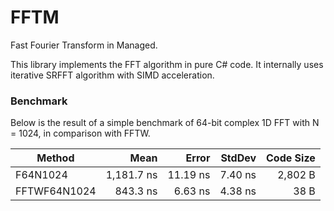 # FFTM
Fast Fourier Transform in Managed.

This library implements the FFT algorithm in pure C# code. It internally uses iterative SRFFT algorithm with SIMD acceleration.

### Benchmark

Below is the result of a simple benchmark of 64-bit complex 1D FFT with N = 1024, in comparison with FFTW.

|       Method |       Mean |    Error |  StdDev | Code Size |
|------------- |-----------:|---------:|--------:|----------:|
|     F64N1024 | 1,181.7 ns | 11.19 ns | 7.40 ns |   2,802 B |
| FFTWF64N1024 |   843.3 ns |  6.63 ns | 4.38 ns |      38 B |

